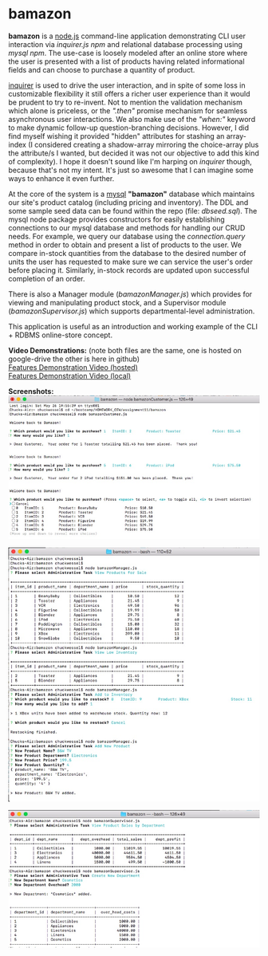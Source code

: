 # bamazon

**bamazon** is a [node.js](https://nodejs.org/en/) command-line application demonstrating CLI user interaction via *inquirer.js npm* and relational database processing using *mysql npm*.  The use-case is loosely modeled after an online store where the user is presented with a list of products having related informational fields and can choose to purchase a quantity of product.

[inquirer](https://www.npmjs.com/package/inquirer) is used to drive the user interaction, and in spite of some loss in customizable flexibility it still offers a richer user experience than it would be prudent to try to re-invent.  Not to mention the validation mechanism which alone is priceless, or the *".then"* promise mechanism for seamless asynchronous user interactions.  We also make use of the *"when:"* keyword to make dynamic follow-up question-branching decisions.  However, I did find myself wishing it provided "hidden" attributes for stashing an array-index (I considered creating a shadow-array mirroring the choice-array plus the attribute/s I wanted, but decided it was not our objective to add this kind of complexity).  I hope it doesn't sound like I'm harping on *inquirer* though, because that's not my intent.  It's just so awesome that I can imagine some ways to enhance it even further.

At the core of the system is a [mysql](https://www.npmjs.com/search?q=mysql) **"bamazon"** database which maintains our site's product catalog (including pricing and inventory).  The DDL and some sample seed data can be found within the repo (file: *dbseed.sql*).  The mysql node package provides constructors for easily establishing connections to our mysql database and methods for handling our CRUD needs.  For example, we query our database using the *connection.query* method in order to obtain and present a list of products to the user.  We compare in-stock quantities from the database to the desired number of units the user has requested to make sure we can service the user's order before placing it.  Similarly, in-stock records are updated upon successful completion of an order. 

There is also a Manager module (*bamazonManager.js*) which provides for viewing and manipulating product stock, and a Supervisor module (*bamazonSupervisor.js*) which supports departmental-level administration.

This application is useful as an introduction and working example of the CLI + RDBMS online-store concept.

**Video Demonstrations:** (note both files are the same, one is hosted on google-drive the other is here in github)
<br>
[Features Demonstration Video (hosted)](https://drive.google.com/file/d/1AyOXBfcVNShkN1f1Vv-ZektLqosjQxWC/view "Video Demonstration")
<br>
[Features Demonstration Video (local)](https://github.com/SelectStarFromMN/bamazon/blob/master/static/ScreencastDemo.webm "Video Demonstration")


**Screenshots:**
![Customer Module Screenshot](https://github.com/SelectStarFromMN/bamazon/blob/master/static/bamazonScreenshot1.jpg "Customer Module")

![Manager Module Screenshot](https://github.com/SelectStarFromMN/bamazon/blob/master/static/managerScreenshot.jpg "Manager Module")

![Supervisor Module Screenshot](https://github.com/SelectStarFromMN/bamazon/blob/master/static/supervisorScreenshot.jpg "Supervisor Module")
